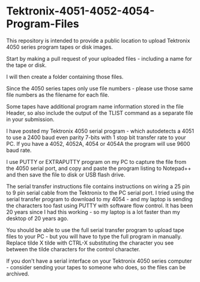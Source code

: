 # Tektronix-4051-4052-4054-Program-Files

This repository is intended to provide a public location to upload Tektronix 4050 series program tapes or disk images.

Start by making a pull request of your uploaded files - including a name for the tape or disk.

I will then create a folder containing those files.

Since the 4050 series tapes only use file numbers - please use those same file numbers as the filename for each file.

Some tapes have additional program name information stored in the file Header, so also include the output of the TLIST command as a separate file in your submission.

I have posted my Tektronix 4050 serial program - which autodetects a 4051 to use a 2400 baud even parity 7-bits with 1 stop bit transfer rate to your PC.  If you have a 4052, 4052A, 4054 or 4054A the program will use 9600 baud rate.

I use PUTTY or EXTRAPUTTY program on my PC to capture the file from the 4050 serial port, and copy and paste the program listing to Notepad++ and then save the file to disk or USB flash drive.

The serial transfer instructions file contains instructions on wiring a 25 pin to 9 pin serial cable from the Tektronix to the PC serial port.  I tried using the serial transfer program to download to my 4054 - and my laptop is sending the characters too fast using PUTTY with software flow control.  It has been 20 years since I had this working - so my laptop is a lot faster than my desktop of 20 years ago.

You should be able to use the full serial transfer program to upload tape files to your PC - but you will have to type the full program in manually.  Replace tilde X tilde with CTRL-X substituting the character you see between the tilde characters for the control character.

If you don't have a serial interface on your Tektronix 4050 series computer - consider sending your tapes to someone who does, so the files can be archived.
